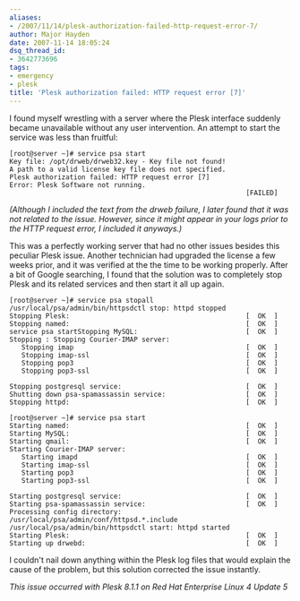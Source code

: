 ```yaml
---
aliases:
- /2007/11/14/plesk-authorization-failed-http-request-error-7/
author: Major Hayden
date: 2007-11-14 18:05:24
dsq_thread_id:
- 3642773696
tags:
- emergency
- plesk
title: 'Plesk authorization failed: HTTP request error [7]'
---
```


I found myself wrestling with a server where the Plesk interface suddenly became unavailable without any user intervention. An attempt to start the service was less than fruitful:

```
[root@server ~]# service psa start
Key file: /opt/drweb/drweb32.key - Key file not found!
A path to a valid license key file does not specified.
Plesk authorization failed: HTTP request error [7]
Error: Plesk Software not running.
                                                           [FAILED]
```

_(Although I included the text from the drweb failure, I later found that it was not related to the issue. However, since it might appear in your logs prior to the HTTP request error, I included it anyways.)_

This was a perfectly working server that had no other issues besides this peculiar Plesk issue. Another technician had upgraded the license a few weeks prior, and it was verified at the the time to be working properly. After a bit of Google searching, I found that the solution was to completely stop Plesk and its related services and then start it all up again.

```
[root@server ~]# service psa stopall
/usr/local/psa/admin/bin/httpsdctl stop: httpd stopped
Stopping Plesk:                                            [  OK  ]
Stopping named:                                            [  OK  ]
service psa startStopping MySQL:                           [  OK  ]
Stopping : Stopping Courier-IMAP server:
   Stopping imap                                           [  OK  ]
   Stopping imap-ssl                                       [  OK  ]
   Stopping pop3                                           [  OK  ]
   Stopping pop3-ssl                                       [  OK  ]

Stopping postgresql service:                               [  OK  ]
Shutting down psa-spamassassin service:                    [  OK  ]
Stopping httpd:                                            [  OK  ]

[root@server ~]# service psa start
Starting named:                                            [  OK  ]
Starting MySQL:                                            [  OK  ]
Starting qmail:                                            [  OK  ]
Starting Courier-IMAP server:
   Starting imapd                                          [  OK  ]
   Starting imap-ssl                                       [  OK  ]
   Starting pop3                                           [  OK  ]
   Starting pop3-ssl                                       [  OK  ]

Starting postgresql service:                               [  OK  ]
Starting psa-spamassassin service:                         [  OK  ]
Processing config directory: /usr/local/psa/admin/conf/httpsd.*.include
/usr/local/psa/admin/bin/httpsdctl start: httpd started
Starting Plesk:                                            [  OK  ]
Starting up drwebd:                                        [  OK  ]
```

I couldn't nail down anything within the Plesk log files that would explain the cause of the problem, but this solution corrected the issue instantly.

_This issue occurred with Plesk 8.1.1 on Red Hat Enterprise Linux 4 Update 5_
